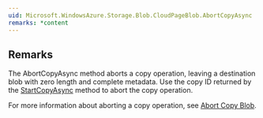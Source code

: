 ```yaml
---  
uid: Microsoft.WindowsAzure.Storage.Blob.CloudPageBlob.AbortCopyAsync  
remarks: *content  
---  
```

  
## Remarks  
 The AbortCopyAsync method aborts a copy operation, leaving a destination blob with zero length and complete metadata. Use the copy ID returned by the [StartCopyAsync](assetId:///Overload:Microsoft.WindowsAzure.Storage.Blob.CloudPageBlob.StartCopyAsync?qualifyHint=False&autoUpgrade=True) method to abort the copy operation.  
  
 For more information about aborting a copy operation, see [Abort Copy Blob](../Topic/Abort%20Copy%20Blob.md).